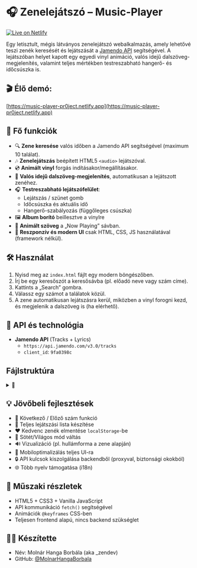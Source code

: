 # 🎧 Zenelejátszó – Music-Player

[![Live on Netlify](https://img.shields.io/badge/Live_on-Netlify-brightgreen?style=for-the-badge&logo=netlify&logoColor=white)]([https://music-player-pr0ject.netlify.app](https://music-player-pr0ject.netlify.app))

Egy letisztult, mégis látványos zenelejátszó webalkalmazás, amely lehetővé teszi zenék keresését és lejátszását a [Jamendo API](https://developer.jamendo.com/) segítségével. A lejátszóban helyet kapott egy egyedi vinyl animáció, valós idejű dalszöveg-megjelenítés, valamint teljes mértékben testreszabható hangerő- és időcsúszka is.

## 🎬 Élő demó:
[https://music-player-pr0ject.netlify.app](https://music-player-pr0ject.netlify.app) 

## 🔑 Fő funkciók

- 🔍 **Zene keresése** valós időben a Jamendo API segítségével (maximum 10 találat).
- 🎶 **Zenelejátszás** beépített HTML5 `<audio>` lejátszóval.
- 💿 **Animált vinyl** forgás indításakor/megállításakor.
- 📜 **Valós idejű dalszöveg-megjelenítés**, automatikusan a lejátszott zenéhez.
- 🎧 **Testreszabható lejátszófelület**:
  - Lejátszás / szünet gomb
  - Időcsúszka és aktuális idő
  - Hangerő-szabályozás (függőleges csúszka)
- 🖼 **Album borító** beillesztve a vinylre
- 🔄 **Animált szöveg** a „Now Playing” sávban.
- 🎨 **Reszponzív és modern UI** csak HTML, CSS, JS használatával (framework nélkül).

## 🛠 Használat

1. Nyisd meg az `index.html` fájlt egy modern böngészőben.
2. Írj be egy keresőszót a keresősávba (pl. előadó neve vagy szám címe).
3. Kattints a „Search” gombra.
4. Válassz egy számot a találatok közül.
5. A zene automatikusan lejátszásra kerül, miközben a vinyl forogni kezd, és megjelenik a dalszöveg is (ha elérhető).

## 🔗 API és technológia

- **Jamendo API** (Tracks + Lyrics)
  - `https://api.jamendo.com/v3.0/tracks`
  - `client_id`: `9fa0398c`

## Fájlstruktúra

<details>
  <summary>📁</summary>
  
```bash
.
└── Music-Player/
    ├── index.teml
    ├── html/
    ├── js/
    │   └── indexscr.js
    ├── css/
    │   └── indexstyle.css
    └── img/
        ├── vinyl.png
        └── icon/
            └── vinyl-icon.png
```
</details>

## 💡 Jövőbeli fejlesztések

- 🔀 Következő / Előző szám funkció
- 📃 Teljes lejátszási lista készítése
- ❤️ Kedvenc zenék elmentése `localStorage`-be
- 🌙 Sötét/Világos mód váltás
- 🔊 Vizualizáció (pl. hullámforma a zene alapján)
- 📱 Mobiloptimalizálás teljes UI-ra
- 🔒 API kulcsok kiszolgálása backendből (proxyval, biztonsági okokból)
- 🌐 Több nyelv támogatása (i18n)

## 🧪 Műszaki részletek

- HTML5 + CSS3 + Vanilla JavaScript
- API kommunikáció `fetch()` segítségével
- Animációk `@keyframes` CSS-ben
- Teljesen frontend alapú, nincs backend szükséglet

## 🧑‍💻 Készítette

- Név: Molnár Hanga Borbála (aka _zendev)
- GitHub: [@MolnarHangaBorbala](https://github.com/MolnarHangaBorbala)
